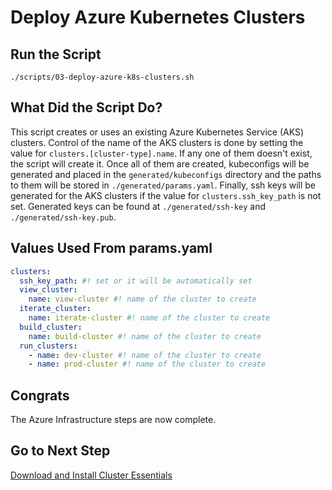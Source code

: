 # Deploy Azure Kubernetes Clusters

## Run the Script

```shell
./scripts/03-deploy-azure-k8s-clusters.sh
```

## What Did the Script Do?

This script creates or uses an existing Azure Kubernetes Service (AKS) clusters. Control of the name of the AKS clusters is done by setting the value for `clusters.[cluster-type].name`. If any one of them doesn't exist, the script will create it. Once all of them are created, kubeconfigs will be generated and placed in the `generated/kubeconfigs` directory and the paths to them will be stored in `./generated/params.yaml`. Finally, ssh keys will be generated for the AKS clusters if the value for `clusters.ssh_key_path` is not set. Generated keys can be found at `./generated/ssh-key` and `./generated/ssh-key.pub`.

## Values Used From params.yaml

```yaml
clusters:
  ssh_key_path: #! set or it will be automatically set
  view_cluster:
    name: view-cluster #! name of the cluster to create
  iterate_cluster:
    name: iterate-cluster #! name of the cluster to create
  build_cluster:
    name: build-cluster #! name of the cluster to create
  run_clusters:
    - name: dev-cluster #! name of the cluster to create
    - name: prod-cluster #! name of the cluster to create
```

## Congrats

The Azure Infrastructure steps are now complete.

## Go to Next Step

[Download and Install Cluster Essentials](../tap-prereqs/01-download-and-install-cluster-essentials.md)
